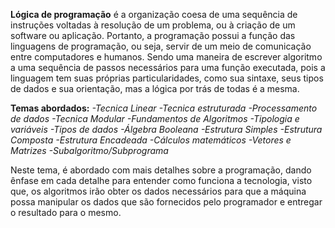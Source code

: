 **Lógica de programação** é a organização coesa de uma sequência de instruções voltadas à resolução de um problema, ou à criação de um software ou aplicação. Portanto, a programação possui a função das linguagens de programação, ou seja, servir de um meio de comunicação entre computadores e humanos. 
Sendo uma maneira de escrever algoritmo a uma sequência de passos necessários para uma função executada, pois a linguagem tem suas próprias particularidades, como sua sintaxe, seus tipos de dados e sua orientação, mas a lógica por trás de todas é a mesma.

**Temas abordados:**
  *-Tecnica Linear*
  *-Tecnica estruturada*
  *-Processamento de dados*
  *-Tecnica Modular*
  *-Fundamentos de Algoritmos*
  *-Tipologia e variáveis*
  *-Tipos de dados*
  *-Álgebra Booleana*
  *-Estrutura Simples*
  *-Estrutura Composta*
  *-Estrutura Encadeada*
  *-Cálculos matemáticos* 
  *-Vetores e Matrizes*
  *-Subalgoritmo/Subprograma*

Neste tema, é abordado com mais detalhes sobre a programação, dando ênfase em cada detalhe para entender como funciona a tecnologia, visto que, os algoritmos irão obter os dados necessários para que a máquina possa manipular os dados que são fornecidos pelo programador e entregar o resultado para o mesmo.